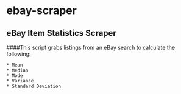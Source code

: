 # ebay-scraper
## eBay Item Statistics Scraper

####This script grabs listings from an eBay search to calculate the following:

	* Mean
	* Median
	* Mode
	* Variance
	* Standard Deviation
